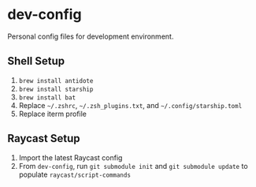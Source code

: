 dev-config
==========

Personal config files for development environment.

## Shell Setup
1. `brew install antidote`
2. `brew install starship`
3. `brew install bat`
4. Replace `~/.zshrc`, `~/.zsh_plugins.txt`, and `~/.config/starship.toml`
5. Replace iterm profile

## Raycast Setup
1. Import the latest Raycast config
2. From `dev-config`, run `git submodule init` and `git submodule update` to populate `raycast/script-commands`
